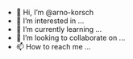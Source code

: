 - 👋 Hi, I’m @arno-korsch
- 👀 I’m interested in ...
- 🌱 I’m currently learning ...
- 💞️ I’m looking to collaborate on ...
- 📫 How to reach me ...

<!---
arno-korsch/arno-korsch is a ✨ special ✨ repository because its `README.md` (this file) appears on your GitHub profile.
You can click the Preview link to take a look at your changes.
--->

<!---
https://ionicthemes.com/tutorials/building-a-ionic-firebase-app-step-by-step
--->

